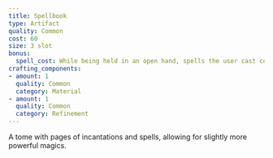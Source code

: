 ```yaml
---
title: Spellbook
type: Artifact
quality: Common
cost: 60
size: 3 slot
bonus:
  spell_cost: While being held in an open hand, spells the user cast cost 2 less stamina, minimum cost of 1.
crafting_components:
- amount: 1
  quality: Common
  category: Material
- amount: 1
  quality: Common
  category: Refinement
---
```

A tome with pages of incantations and spells, allowing for slightly more powerful magics.